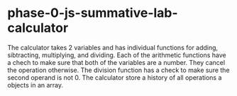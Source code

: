 # phase-0-js-summative-lab-calculator
The calculator takes 2 variables and has individual functions for adding, sibtracting, multiplying, and dividing.
Each of the arithmetic functions have a chech to make sure that both of the variables are a number. They cancel the operation otherwise.
The division function has a check to make sure the second operand is not 0.
The calculator store a history of all operations a objects in an array.